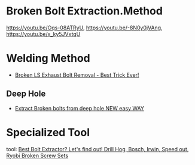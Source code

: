 # Broken Bolt Extraction.Method
https://youtu.be/Oqs-08ATRyU, https://youtu.be/-8N0y0jVAng, https://youtu.be/x_ky5JVxtqU

# Welding Method
- [Broken LS Exhaust Bolt Removal - Best Trick Ever!](https://youtu.be/Oqs-08ATRyU)

## Deep Hole
- [Extract Broken bolts from deep hole NEW easy WAY](https://youtu.be/-8N0y0jVAng)

# Specialized Tool
tool: [Best Bolt Extractor? Let's find out! Drill Hog, Bosch, Irwin, Speed out, Ryobi Broken Screw Sets](https://youtu.be/XVTn6wI4g6s)
